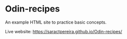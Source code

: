 # Odin-recipes

An example HTML site to practice basic concepts.

Live website: https://saractpereira.github.io/Odin-recipes/
